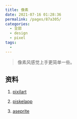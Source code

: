```yaml
---
title: 像素
date: 2021-07-16 01:28:36
permalink: /pages/87a305/
categories: 
  - 全部
  - design
  - pixel
tags: 
  - 
---
```


>  像素风感觉上手更简单一些。



## 资料

1. [pixilart](https://www.pixilart.com/)

2. [piskelapp](https://www.piskelapp.com/)

3. [aseprite](https://github.com/aseprite/aseprite)


